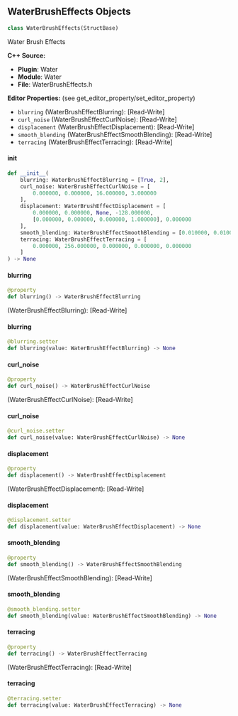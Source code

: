 ## WaterBrushEffects Objects

```python
class WaterBrushEffects(StructBase)
```

Water Brush Effects

**C++ Source:**

- **Plugin**: Water
- **Module**: Water
- **File**: WaterBrushEffects.h

**Editor Properties:** (see get_editor_property/set_editor_property)

- ``blurring`` (WaterBrushEffectBlurring):  [Read-Write]
- ``curl_noise`` (WaterBrushEffectCurlNoise):  [Read-Write]
- ``displacement`` (WaterBrushEffectDisplacement):  [Read-Write]
- ``smooth_blending`` (WaterBrushEffectSmoothBlending):  [Read-Write]
- ``terracing`` (WaterBrushEffectTerracing):  [Read-Write]

<a id="unreal.WaterBrushEffects.__init__"></a>

#### __init__

```python
def __init__(
    blurring: WaterBrushEffectBlurring = [True, 2],
    curl_noise: WaterBrushEffectCurlNoise = [
        0.000000, 0.000000, 16.000000, 3.000000
    ],
    displacement: WaterBrushEffectDisplacement = [
        0.000000, 0.000000, None, -128.000000,
        [0.000000, 0.000000, 0.000000, 1.000000], 0.000000
    ],
    smooth_blending: WaterBrushEffectSmoothBlending = [0.010000, 0.010000],
    terracing: WaterBrushEffectTerracing = [
        0.000000, 256.000000, 0.000000, 0.000000, 0.000000
    ]
) -> None
```

<a id="unreal.WaterBrushEffects.blurring"></a>

#### blurring

```python
@property
def blurring() -> WaterBrushEffectBlurring
```

(WaterBrushEffectBlurring):  [Read-Write]

<a id="unreal.WaterBrushEffects.blurring"></a>

#### blurring

```python
@blurring.setter
def blurring(value: WaterBrushEffectBlurring) -> None
```

<a id="unreal.WaterBrushEffects.curl_noise"></a>

#### curl_noise

```python
@property
def curl_noise() -> WaterBrushEffectCurlNoise
```

(WaterBrushEffectCurlNoise):  [Read-Write]

<a id="unreal.WaterBrushEffects.curl_noise"></a>

#### curl_noise

```python
@curl_noise.setter
def curl_noise(value: WaterBrushEffectCurlNoise) -> None
```

<a id="unreal.WaterBrushEffects.displacement"></a>

#### displacement

```python
@property
def displacement() -> WaterBrushEffectDisplacement
```

(WaterBrushEffectDisplacement):  [Read-Write]

<a id="unreal.WaterBrushEffects.displacement"></a>

#### displacement

```python
@displacement.setter
def displacement(value: WaterBrushEffectDisplacement) -> None
```

<a id="unreal.WaterBrushEffects.smooth_blending"></a>

#### smooth_blending

```python
@property
def smooth_blending() -> WaterBrushEffectSmoothBlending
```

(WaterBrushEffectSmoothBlending):  [Read-Write]

<a id="unreal.WaterBrushEffects.smooth_blending"></a>

#### smooth_blending

```python
@smooth_blending.setter
def smooth_blending(value: WaterBrushEffectSmoothBlending) -> None
```

<a id="unreal.WaterBrushEffects.terracing"></a>

#### terracing

```python
@property
def terracing() -> WaterBrushEffectTerracing
```

(WaterBrushEffectTerracing):  [Read-Write]

<a id="unreal.WaterBrushEffects.terracing"></a>

#### terracing

```python
@terracing.setter
def terracing(value: WaterBrushEffectTerracing) -> None
```

<a id="unreal.WaterBrushEffectTerracing"></a>